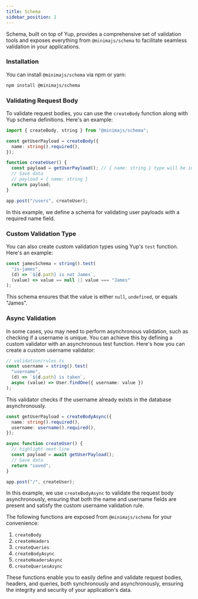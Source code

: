```yaml
---
title: Schema
sidebar_position: 1
---
```


Schema, built on top of Yup, provides a comprehensive set of validation tools and exposes everything from `@minimajs/schema` to facilitate seamless validation in your applications.

### Installation

You can install `@minimajs/schema` via npm or yarn:

```bash npm2yarn
npm install @minimajs/schema
```

### Validating Request Body

To validate request bodies, you can use the `createBody` function along with Yup schema definitions. Here's an example:

```typescript
import { createBody, string } from "@minimajs/schema";

const getUserPayload = createBody({
  name: string().required(),
});

function createUser() {
  const payload = getUserPayload(); // { name: string } type will be inferred.
  // Save data
  // payload = { name: string }
  return payload;
}

app.post("/users", createUser);
```

In this example, we define a schema for validating user payloads with a required name field.

### Custom Validation Type

You can also create custom validation types using Yup's `test` function. Here's an example:

```typescript
const jamesSchema = string().test(
  "is-james",
  (d) => `${d.path} is not James`,
  (value) => value == null || value === "James"
);
```

This schema ensures that the value is either `null`, `undefined`, or equals "James".

### Async Validation

In some cases, you may need to perform asynchronous validation, such as checking if a username is unique. You can achieve this by defining a custom validator with an asynchronous test function. Here's how you can create a custom username validator:

```typescript
// validation/rules.ts
const username = string().test(
  "username",
  (d) => `${d.path} is taken`,
  async (value) => User.findOne({ username: value })
);
```

This validator checks if the username already exists in the database asynchronously.

```typescript title="src/user/index.ts"
const getUserPayload = createBodyAsync({
  name: string().required(),
  username: username().required(),
});

async function createUser() {
  // highlight-next-line
  const payload = await getUserPayload();
  // Save data
  return "saved";
}

app.post("/", createUser);
```

In this example, we use `createBodyAsync` to validate the request body asynchronously, ensuring that both the name and username fields are present and satisfy the custom username validation rule.

The following functions are exposed from `@minimajs/schema` for your convenience:

1. `createBody`
2. `createHeaders`
3. `createQueries`
4. `createBodyAsync`
5. `createHeadersAsync`
6. `createQueriesAsync`

These functions enable you to easily define and validate request bodies, headers, and queries, both synchronously and asynchronously, ensuring the integrity and security of your application's data.

